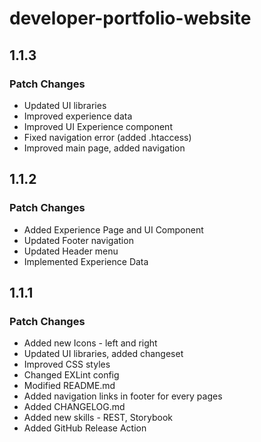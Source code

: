 # developer-portfolio-website

## 1.1.3

### Patch Changes

-   Updated UI libraries
-   Improved experience data
-   Improved UI Experience component
-   Fixed navigation error (added .htaccess)
-   Improved main page, added navigation

## 1.1.2

### Patch Changes

-   Added Experience Page and UI Component
-   Updated Footer navigation
-   Updated Header menu
-   Implemented Experience Data

## 1.1.1

### Patch Changes

-   Added new Icons - left and right
-   Updated UI libraries, added changeset
-   Improved CSS styles
-   Changed EXLint config
-   Modified README.md
-   Added navigation links in footer for every pages
-   Added CHANGELOG.md
-   Added new skills - REST, Storybook
-   Added GitHub Release Action
